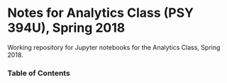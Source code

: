 # Notes for Analytics Class (PSY 394U), Spring 2018

Working repository for Jupyter notebooks for the Analytics Class, Spring 2018.


### Table of Contents
